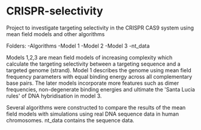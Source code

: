 # CRISPR-selectivity
Project to investigate targeting selectivity in the CRISPR CAS9 system using mean field models and other algorithms

Folders:
-Algorithms
-Model 1
-Model 2
-Model 3
-nt_data


Models 1,2,3 are mean field models of increasing complexity which calculate the targeting selectivity between a targeting sequence and a targeted genome (strand). Model 1 describes the genome using mean field frequency parameters with equal binding energy across all complementary base pairs. The later models incorporate more features such as dimer frequencies, non-degenerate binding energies and ultimate the 'Santa Lucia rules' of DNA hybridisation in model 3.

Several algorithms were constructed to compare the results of the mean field models with simulations using real DNA sequence data in human chromosomes. nt_data contains the sequence data.
